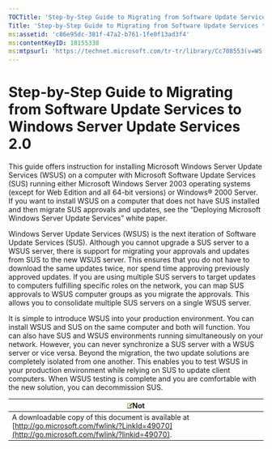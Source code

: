 ```yaml
---
TOCTitle: 'Step-by-Step Guide to Migrating from Software Update Services to Windows Server Update Services 2.0'
Title: 'Step-by-Step Guide to Migrating from Software Update Services to Windows Server Update Services 2.0'
ms:assetid: 'c86e95dc-381f-47a2-b761-1fe0f13ad3f4'
ms:contentKeyID: 18155338
ms:mtpsurl: 'https://technet.microsoft.com/tr-tr/library/Cc708553(v=WS.10)'
---
```


Step-by-Step Guide to Migrating from Software Update Services to Windows Server Update Services 2.0
===================================================================================================

This guide offers instruction for installing Microsoft Windows Server Update Services (WSUS) on a computer with Microsoft Software Update Services (SUS) running either Microsoft Windows Server 2003 operating systems (except for Web Edition and all 64-bit versions) or Windows® 2000 Server. If you want to install WSUS on a computer that does not have SUS installed and then migrate SUS approvals and updates, see the “Deploying Microsoft Windows Server Update Services” white paper.

Windows Server Update Services (WSUS) is the next iteration of Software Update Services (SUS). Although you cannot upgrade a SUS server to a WSUS server, there is support for migrating your approvals and updates from SUS to the new WSUS server. This ensures that you do not have to download the same updates twice, nor spend time approving previously approved updates. If you are using multiple SUS servers to target updates to computers fulfilling specific roles on the network, you can map SUS approvals to WSUS computer groups as you migrate the approvals. This allows you to consolidate multiple SUS servers on a single WSUS server.

It is simple to introduce WSUS into your production environment. You can install WSUS and SUS on the same computer and both will function. You can also have SUS and WSUS environments running simultaneously on your network. However, you can never synchronize a SUS server with a WSUS server or vice versa. Beyond the migration, the two update solutions are completely isolated from one another. This enables you to test WSUS in your production environment while relying on SUS to update client computers. When WSUS testing is complete and you are comfortable with the new solution, you can decommission SUS.

| ![](images/Cc708553.note(WS.10).gif)Not                                                                               |
|----------------------------------------------------------------------------------------------------------------------------------------------------|
| A downloadable copy of this document is available at [http://go.microsoft.com/fwlink/?LinkId=49070](http://go.microsoft.com/fwlink/?linkid=49070). |
